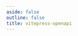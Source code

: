 ```yaml
---
aside: false
outline: false
title: vitepress-openapi
---
```


<script setup lang="ts">
import { onBeforeMount, onBeforeUnmount } from 'vue'
import { useRoute } from 'vitepress'
import { useTheme } from 'vitepress-openapi/client'

const route = useRoute()

const testSlug = route.data.params.testSlug
const specUrl = route.data.params.specUrl
const themeConfig = route.data.params.themeConfig

onBeforeMount(() => {
    useTheme(themeConfig)
})

onBeforeUnmount(() => {
    useTheme().reset()
})
</script>

<OASpec :spec-url="specUrl" />
